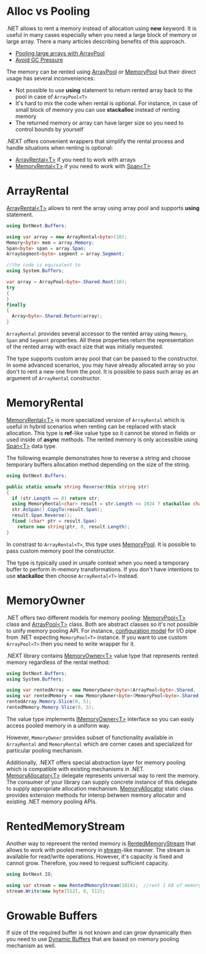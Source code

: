 Alloc vs Pooling
=====
.NET allows to rent a memory instead of allocation using **new** keyword. It is useful in many cases especially when you need a large block of memory or large array. There a many articles describing benefits of this approach.
* [Pooling large arrays with ArrayPool](https://adamsitnik.com/Array-Pool/)
* [Avoid GC Pressure](https://michaelscodingspot.com/avoid-gc-pressure/)

The memory can be rented using [ArrayPool](https://docs.microsoft.com/en-us/dotnet/api/system.buffers.arraypool-1) or [MemoryPool](https://docs.microsoft.com/en-us/dotnet/api/system.buffers.memorypool-1) but their direct usage has several inconveniences:
* Not possible to use **using** statement to return rented array back to the pool in case of `ArrayPool<T>`
* It's hard to mix the code when rental is optional. For instance, in case of small block of memory you can use **stackalloc** instead of renting memory
* The returned memory or array can have larger size so you need to control bounds by yourself

.NEXT offers convenient wrappers that simplify the rental process and handle situations when renting is optional:
* [ArrayRental&lt;T&gt;](https://sakno.github.io/dotNext/api/DotNext.Buffers.ArrayRental-1.html) if you need to work with arrays
* [MemoryRental&lt;T&gt;](https://sakno.github.io/dotNext/api/DotNext.Buffers.ArrayRental-1.html) if you need to work with [Span&lt;T&gt;](https://docs.microsoft.com/en-us/dotnet/api/system.span-1)

# ArrayRental
[ArrayRental&lt;T&gt;](https://sakno.github.io/dotNext/api/DotNext.Buffers.ArrayRental-1.html) allows to rent the array using array pool and supports **using** statement.
```csharp
using DotNext.Buffers;

using var array = new ArrayRental<byte>(10);
Memory<byte> mem = array.Memory;
Span<byte> span = array.Span;
ArraySegment<byte> segment = array.Segment;

//the code is equivalent to
using System.Buffers;

var array = ArrayPool<byte>.Shared.Rent(10);
try
{
}
finally
{
  Array<byte>.Shared.Return(array);
}
```
`ArrayRental` provides several accessor to the rented array using `Memory`, `Span` and `Segment` properties. All these properties return the representation of the rented array with exact size that was initially requested.

The type supports custom array pool that can be passed to the constructor. In some advanced scenarios, you may have already allocated array so you don't to rent a new one from the pool. It is possible to pass such array as an argument of `ArrayRental` constructor.

# MemoryRental
[MemoryRental&lt;T&gt;](https://sakno.github.io/dotNext/api/DotNext.Buffers.ArrayRental-1.html) is more specialized version of `ArrayRental` which is useful in hybrid scenarios when renting can be replaced with stack allocation. This type is **ref**-like value type so it cannot be stored in fields or used inside of **async** methods. The rented memory is only accessible using [Span&lt;T&gt;](https://docs.microsoft.com/en-us/dotnet/api/system.span-1) data type.

The following example demonstrates how to reverse a string and choose temporary buffers allocation method depending on the size of the string.
```csharp
using DotNext.Buffers;

public static unsafe string Reverse(this string str)
{
  if (str.Length == 0) return str;
  using MemoryRental<char> result = str.Length <= 1024 ? stackalloc char[str.Length] : new MemoryRental<char>(str.Length);
  str.AsSpan().CopyTo(result.Span);
  result.Span.Reverse();
  fixed (char* ptr = result.Span)
    return new string(ptr, 0, result.Length);
} 
```
In constrast to `ArrayRental<T>`, this type uses [MemoryPool](https://docs.microsoft.com/en-us/dotnet/api/system.buffers.memorypool-1). It is possible to pass custom memory pool the constructor.

The type is typically used in unsafe context when you need a temporary buffer to perform in-memory transformations. If you don't have intentions to use **stackalloc** then choose `ArrayRental<T>` instead.

# MemoryOwner
.NET offers two different models for memory pooling: [MemoryPool&lt;T&gt;](https://docs.microsoft.com/en-us/dotnet/api/system.buffers.memorypool-1) class and [ArrayPool&lt;T&gt;](https://docs.microsoft.com/en-us/dotnet/api/system.buffers.arraypool-1) class. Both are abstract classes so it's not possible to unify memory pooling API. For instance, [configuration model](https://docs.microsoft.com/en-us/dotnet/api/system.io.pipes.pipeoptions) for I/O pipe from .NET expecting `MemoryPool<T>` instance. If you want to use custom `ArrayPool<T>` then you need to write wrapper for it.

.NEXT library contains [MemoryOwner&lt;T&gt;](https://sakno.github.io/dotNext/api/DotNext.Buffers.MemoryOwner-1.html) value type that represents rented memory regardless of the rental method:
```csharp
using DotNext.Buffers;
using System.Buffers;

using var rentedArray = new MemoryOwner<byte>(ArrayPool<byte>.Shared, 10);
using var rentedMemory = new MemoryOwner<byte>(MemoryPool<byte>.Shared, 10);
rentedArray.Memory.Slice(0, 5);
rentedMemory.Memory.Slice(0, 5);
```
The value type implements [IMemoryOwner&lt;T&gt;](https://docs.microsoft.com/en-us/dotnet/api/system.buffers.imemoryowner-1) interface so you can easly access pooled memory in a uniform way.

However, `MemoryOwner` provides subset of functionality available in `ArrayRental` and `MemoryRental` which are corner cases and specialized for particular pooling mechanism.

Additionally, .NEXT offers special abstraction layer for memory pooling which is compatible with existing mechanisms in .NET. [MemoryAllocator&lt;T&gt;](https://sakno.github.io/dotNext/api/DotNext.Buffers.MemoryAllocator-1.html) delegate represents universal way to rent the memory. The consumer of your library can supply concrete instance of this delegate to supply appropriate allocation mechanism. [MemoryAllocator](https://sakno.github.io/dotNext/api/DotNext.Buffers.MemoryAllocator.html) static class provides extension methods for interop between memory allocator and existing .NET memory pooling APIs.

# RentedMemoryStream
Another way to represent the rented memory is [RentedMemoryStream](https://sakno.github.io/dotNext/api/DotNext.IO.RentedMemoryStream.html) that allows to work with pooled memory in [stream](https://docs.microsoft.com/en-us/dotnet/api/system.io.stream)-like manner. The stream is available for read/write operations. However, it's capacity is fixed and cannot grow. Therefore, you need to request sufficient capacity.
```csharp
using DotNext.IO;

using var stream = new RentedMemoryStream(1024);  //rent 1 KB of memory and wrap it to stream
stream.Write(new byte[512], 0, 512);
```

# Growable Buffers
If size of the required buffer is not known and can grow dynamically then you need to use [Dynamic Buffers](./buffers.md) that are based on memory pooling mechanism as well.